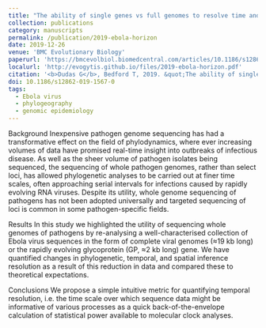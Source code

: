 ```yaml
---
title: "The ability of single genes vs full genomes to resolve time and space in outbreak analysis"
collection: publications
category: manuscripts
permalink: /publication/2019-ebola-horizon
date: 2019-12-26
venue: 'BMC Evolutionary Biology'
paperurl: 'https://bmcevolbiol.biomedcentral.com/articles/10.1186/s12862-019-1567-0'
localurl: 'http://evogytis.github.io/files/2019-ebola-horizon.pdf'
citation: '<b>Dudas G</b>, Bedford T, 2019. &quot;The ability of single genes vs full genomes to resolve time and space in outbreak analysis&quot;. <i>BMC Evolutionary Biology</i> 19: 232.'
doi: 10.1186/s12862-019-1567-0
tags:
  - Ebola virus
  - phylogeography
  - genomic epidemiology
---
```


Background
Inexpensive pathogen genome sequencing has had a transformative effect on the field of phylodynamics, where ever increasing volumes of data have promised real-time insight into outbreaks of infectious disease. As well as the sheer volume of pathogen isolates being sequenced, the sequencing of whole pathogen genomes, rather than select loci, has allowed phylogenetic analyses to be carried out at finer time scales, often approaching serial intervals for infections caused by rapidly evolving RNA viruses. Despite its utility, whole genome sequencing of pathogens has not been adopted universally and targeted sequencing of loci is common in some pathogen-specific fields.

Results
In this study we highlighted the utility of sequencing whole genomes of pathogens by re-analysing a well-characterised collection of Ebola virus sequences in the form of complete viral genomes (≈19 kb long) or the rapidly evolving glycoprotein (GP, ≈2 kb long) gene. We have quantified changes in phylogenetic, temporal, and spatial inference resolution as a result of this reduction in data and compared these to theoretical expectations.

Conclusions
We propose a simple intuitive metric for quantifying temporal resolution, i.e. the time scale over which sequence data might be informative of various processes as a quick back-of-the-envelope calculation of statistical power available to molecular clock analyses.

